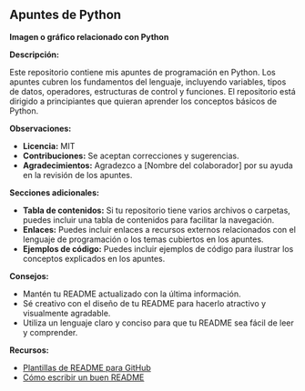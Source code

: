 ## Apuntes de Python

**Imagen o gráfico relacionado con Python**

**Descripción:**

Este repositorio contiene mis apuntes de programación en Python. Los apuntes cubren los fundamentos del lenguaje, incluyendo variables, tipos de datos, operadores, estructuras de control y funciones. El repositorio está dirigido a principiantes que quieran aprender los conceptos básicos de Python.

**Observaciones:**

* **Licencia:** MIT
* **Contribuciones:** Se aceptan correcciones y sugerencias.
* **Agradecimientos:** Agradezco a [Nombre del colaborador] por su ayuda en la revisión de los apuntes.

**Secciones adicionales:**

* **Tabla de contenidos:** Si tu repositorio tiene varios archivos o carpetas, puedes incluir una tabla de contenidos para facilitar la navegación.
* **Enlaces:** Puedes incluir enlaces a recursos externos relacionados con el lenguaje de programación o los temas cubiertos en los apuntes.
* **Ejemplos de código:** Puedes incluir ejemplos de código para ilustrar los conceptos explicados en los apuntes.

**Consejos:**

* Mantén tu README actualizado con la última información.
* Sé creativo con el diseño de tu README para hacerlo atractivo y visualmente agradable.
* Utiliza un lenguaje claro y conciso para que tu README sea fácil de leer y comprender.

**Recursos:**

* [Plantillas de README para GitHub](https://www.freecodecamp.org/news/best-github-readme-templates/)
* [Cómo escribir un buen README](https://choosealicense.com/blog/how-to-write-a-good-readme/)

